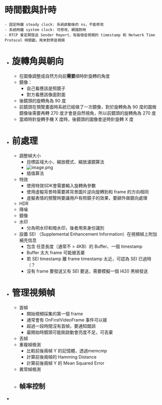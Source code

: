 # 時間戳與計時
	- 固定時鐘 steady clock: 系統啟動後的 ns，不能修改
	- 系統時鐘 system clock: 可修改、網路對時
	- RTCP 會定期發送 Sender Report，有每個音視頻的 timestamp 和 Network Time Protocol 時間戳，用來對齊音視頻
- # 旋轉角與朝向
	- 在圖像調整成自然方向前**需要**順時針旋轉的角度
	- 鏡像：
		- 自己看應該是照鏡子
		- 對方看應該像面對面
	- 後鏡頭的旋轉角為 90 度
	- 前鏡頭在預覽畫面時系統已經做了一次鏡像，對於旋轉角為 90 度的圖做鏡像後需要再轉 270 度才會是自然視角，所以前鏡頭的旋轉角為 270 度
	- 當順時針旋轉手機 X 度時，後鏡頭的圖像會逆時針旋轉 X 度
- # 前處理
	- 調整幀大小
		- 目標區域大小、縮放模式、縮放濾鏡算法
		- ![image.png](../assets/image_1740732458527_0.png)
		- 插值算法
	- 特效
		- 使用特效SDK會需要輸入旋轉角參數
		- 使用虛擬背景時需要將背景圖片逆向旋轉到和 frame 的方向相同
		- 虛擬表情的預覽時要讓用戶有照鏡子的效果，要額外做鏡向處理
	- HDR
	- 降噪
	- 鏡像
	- 水印
		- 分為明水印和暗水印，後者用來身份識別
	- 設置 SEI （Supplemental Enhancement Information）在視頻幀上附加補充信息
		- 包含 任意長度（通常不 > 4KB）的 Buffer、一個 timestamp
		- Buffer 太大 frame 可能被丟棄
		- 若 SEI timestamp 離 frame timestamp 太近，可認為 SEI 已過時（？
		- 沒有 frame 要發送又有 SEI 要送，需要模擬一個 I420 黑幀發送
- # 管理視頻幀
	- 首幀
		- 開始視頻採集的第一個 frame
		- 通常會有 OnFirstVideoFrame 事件可以接
		- 超過一段時間沒有首幀，要通知錯誤
		- 最開始時鏡頭可能剛啟動會亮度不足，可丟棄
	- 丟幀
	- 重複幀檢測
		- 比較前後兩幀 Y 的記憶體，透過memcmp
		- 計算前後兩幀的 Hamming Distance
		- 計算前後兩幀 Y 的 Mean Squared Error
	- 異常幀檢測
	- 幀率控制
		-
-
